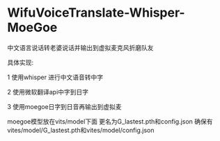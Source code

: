 # WifuVoiceTranslate-Whisper-MoeGoe

中文语言说话转老婆说话并输出到虚拟麦克风折磨队友

具体实现:

1 使用whisper 进行中文语音转中字

2 使用微软翻译api中字到日字

3 使用moegoe日字到日音再输出到虚拟麦

moegoe模型放在vits/model下面
更名为G_lastest.pth和config.json
确保有vites/model/G_lastest.pth和vites/model/config.json